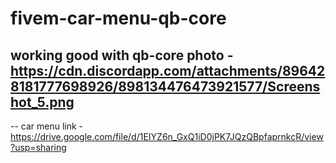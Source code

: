 # fivem-car-menu-qb-core
working good with qb-core photo - https://cdn.discordapp.com/attachments/896428181777698926/898134476473921577/Screenshot_5.png
--
--
car menu link  - https://drive.google.com/file/d/1EIYZ6n_GxQ1iD0jPK7JQzQBpfaprnkcR/view?usp=sharing
